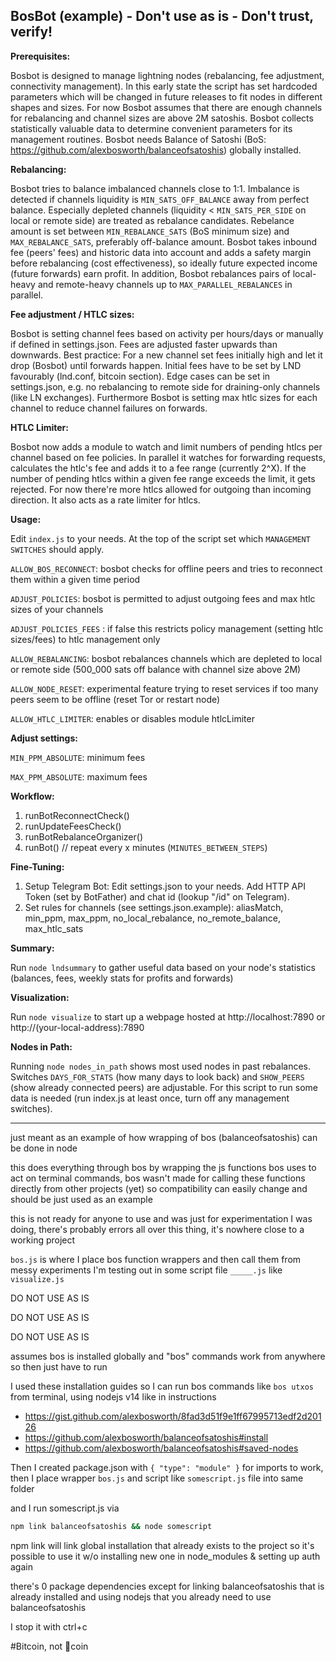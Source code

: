 ## BosBot (example) - Don't use as is - Don't trust, verify!

**Prerequisites:**

Bosbot is designed to manage lightning nodes (rebalancing, fee adjustment, connectivity management). In this early state the script has set hardcoded parameters which will be changed in future releases to fit nodes in different shapes and sizes. For now Bosbot assumes that there are enough channels for rebalancing and channel sizes are above 2M satoshis. Bosbot collects statistically valuable data to determine convenient parameters for its management routines.
Bosbot needs Balance of Satoshi (BoS: https://github.com/alexbosworth/balanceofsatoshis) globally installed.

**Rebalancing:**

Bosbot tries to balance imbalanced channels close to 1:1. Imbalance is detected if channels liquidity is `MIN_SATS_OFF_BALANCE` away from perfect balance. Especially depleted channels (liquidity < `MIN_SATS_PER_SIDE` on local or remote side) are treated as rebalance candidates. Rebelance amount is set between `MIN_REBALANCE_SATS` (BoS minimum size) and `MAX_REBALANCE_SATS`, preferably off-balance amount. Bosbot takes inbound fee (peers' fees) and historic data into account and adds a safety margin before rebalancing (cost effectiveness), so ideally future expected income (future forwards) earn profit. In addition, Bosbot rebalances pairs of local-heavy and remote-heavy channels up to `MAX_PARALLEL_REBALANCES` in parallel.

**Fee adjustment / HTLC sizes:**

Bosbot is setting channel fees based on activity per hours/days or manually if defined in settings.json. Fees are adjusted faster upwards than downwards. Best practice: For a new channel set fees initially high and let it drop (Bosbot) until forwards happen. Initial fees have to be set by LND favourably (lnd.conf, bitcoin section). Edge cases can be set in settings.json, e.g. no rebalancing to remote side for draining-only channels (like LN exchanges). Furthermore Bosbot is setting max htlc sizes for each channel to reduce channel failures on forwards.

**HTLC Limiter:**

Bosbot now adds a module to watch and limit numbers of pending htlcs per channel based on fee policies. In parallel it watches for forwarding requests, calculates the htlc's fee and adds it to a fee range (currently 2^X). If the number of pending htlcs within a given fee range exceeds the limit, it gets rejected. For now there're more htlcs allowed for outgoing than incoming direction. It also acts as a rate limiter for htlcs.

**Usage:**

Edit `index.js` to your needs. At the top of the script set which `MANAGEMENT SWITCHES` should apply.

`ALLOW_BOS_RECONNECT`: bosbot checks for offline peers and tries to reconnect them within a given time period

`ADJUST_POLICIES`: bosbot is permitted to adjust outgoing fees and max htlc sizes of your channels

`ADJUST_POLICIES_FEES` : if false this restricts policy management (setting htlc sizes/fees) to htlc management only

`ALLOW_REBALANCING`: bosbot rebalances channels which are depleted to local or remote side (500_000 sats off balance with channel size above 2M)

`ALLOW_NODE_RESET`: experimental feature trying to reset services if too many peers seem to be offline (reset Tor or restart node)

`ALLOW_HTLC_LIMITER`: enables or disables module htlcLimiter

**Adjust settings:**

`MIN_PPM_ABSOLUTE`: minimum fees

`MAX_PPM_ABSOLUTE`: maximum fees

**Workflow:**

1) runBotReconnectCheck()
2) runUpdateFeesCheck()
3) runBotRebalanceOrganizer()
4) runBot() // repeat every x minutes (`MINUTES_BETWEEN_STEPS`)

**Fine-Tuning:**

1) Setup Telegram Bot: Edit settings.json to your needs. Add HTTP API Token (set by BotFather) and chat id (lookup "/id" on Telegram).
2) Set rules for channels (see settings.json.example): aliasMatch, min_ppm, max_ppm, no_local_rebalance, no_remote_balance, max_htlc_sats

**Summary:**

Run `node lndsummary` to gather useful data based on your node's statistics (balances, fees, weekly stats for profits and forwards)

**Visualization:**

Run `node visualize` to start up a webpage hosted at http://localhost:7890 or http://(your-local-address):7890  
  
**Nodes in Path:**

Running `node nodes_in_path` shows most used nodes in past rebalances. Switches `DAYS_FOR_STATS` (how many days to look back) and `SHOW_PEERS` (show already connected peers) are adjustable. For this script to run some data is needed (run index.js at least once, turn off any management switches).

___________________________________________________________
just meant as an example of how wrapping of bos (balanceofsatoshis) can be done in node

this does everything through bos by wrapping the js functions bos uses to act on terminal commands, bos wasn't made for calling these functions directly from other projects (yet) so compatibility can easily change and should be just used as an example

this is not ready for anyone to use and was just for experimentation I was doing, there's probably errors all over this thing, it's nowhere close to a working project

`bos.js` is where I place bos function wrappers and then call them from messy experiments I'm testing out in some script file `_____.js` like `visualize.js`

DO NOT USE AS IS

DO NOT USE AS IS

DO NOT USE AS IS

assumes bos is installed globally and "bos" commands work from anywhere so then just have to run

I used these installation guides so I can run bos commands like `bos utxos` from terminal, using nodejs v14 like in instructions

* https://gist.github.com/alexbosworth/8fad3d51f9e1ff67995713edf2d20126
* https://github.com/alexbosworth/balanceofsatoshis#install
* https://github.com/alexbosworth/balanceofsatoshis#saved-nodes

Then I created package.json with `{ "type": "module" }` for imports to work, then I place wrapper `bos.js` and script like `somescript.js` file into same folder

and I run somescript.js via

```bash
npm link balanceofsatoshis && node somescript
```

npm link will link global installation that already exists to the project so it's possible to use it w/o installing new one in node_modules & setting up auth again

there's 0 package dependencies except for linking balanceofsatoshis that is already installed and using nodejs that you already need to use balanceofsatoshis

I stop it with ctrl+c

#Bitcoin, not 💩coin

